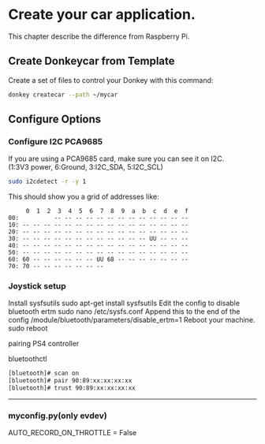 # Create your car application.

This chapter describe the difference from Raspberry Pi.

## Create Donkeycar from Template

Create a set of files to control your Donkey with this command:

```bash
donkey createcar --path ~/mycar
```



## Configure Options

### Configure I2C PCA9685

If you are using a PCA9685 card, make sure you can see it on I2C.  
(1:3V3 power, 6:Ground, 3:I2C_SDA, 5:I2C_SCL)

```bash
sudo i2cdetect -r -y 1
```

This should show you a grid of addresses like:

```
     0  1  2  3  4  5  6  7  8  9  a  b  c  d  e  f
00:          -- -- -- -- -- -- -- -- -- -- -- -- --
10: -- -- -- -- -- -- -- -- -- -- -- -- -- -- -- --
20: -- -- -- -- -- -- -- -- -- -- -- -- -- -- -- --
30: -- -- -- -- -- -- -- -- -- -- -- -- UU -- -- --
40: -- -- -- -- -- -- -- -- -- -- -- -- -- -- -- --
50: -- -- -- -- -- -- -- -- -- -- -- -- -- -- -- --
60: 60 -- -- -- -- -- -- UU 68 -- -- -- -- -- -- --
70: 70 -- -- -- -- -- -- --
```



### Joystick setup

Install sysfsutils
  sudo apt-get install sysfsutils
Edit the config to disable bluetooth ertm
  sudo nano /etc/sysfs.conf
Append this to the end of the config
  /module/bluetooth/parameters/disable_ertm=1
Reboot your machine.
  sudo reboot

pairing PS4 controller

bluetoothctl
```bash
[bluetooth]# scan on
[bluetooth]# pair 90:89:xx:xx:xx:xx
[bluetooth]# trust 90:89:xx:xx:xx:xx
```

-------


### myconfig.py(only evdev)
AUTO_RECORD_ON_THROTTLE = False

